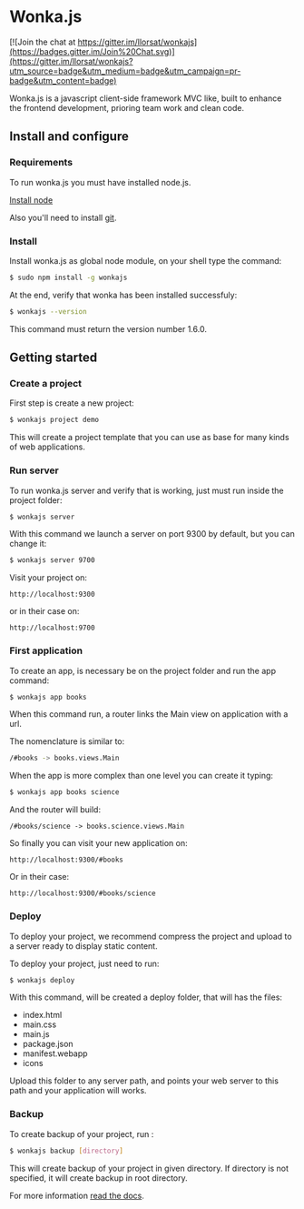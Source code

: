 # Wonka.js

[![Join the chat at https://gitter.im/llorsat/wonkajs](https://badges.gitter.im/Join%20Chat.svg)](https://gitter.im/llorsat/wonkajs?utm_source=badge&utm_medium=badge&utm_campaign=pr-badge&utm_content=badge)

Wonka.js is a javascript client-side framework MVC like, built to enhance the frontend development, prioring team work and clean code.

## Install and configure

### Requirements

To run wonka.js you must have installed node.js.

[Install node](http://nodejs.org)

Also you'll need to install [git](http://git-scm.com).

### Install

Install wonka.js as global node module, on your shell type the command:

```sh
$ sudo npm install -g wonkajs
```

At the end, verify that wonka has been installed successfuly:

```sh
$ wonkajs --version
```

This command must return the version number 1.6.0.

## Getting started

### Create a project

First step is create a new project:

```sh
$ wonkajs project demo
```

This will create a project template that you can use as base for many kinds of web applications.

### Run server

To run wonka.js server and verify that is working, just must run inside the project folder:

```sh
$ wonkajs server
```

With this command we launch a server on port 9300 by default, but you can change it:

```sh
$ wonkajs server 9700
```

Visit your project on:

```
http://localhost:9300
```

or in their case on:

```
http://localhost:9700
```

### First application

To create an app, is necessary be on the project folder and run the app command:

```sh
$ wonkajs app books
```

When this command run, a router links the Main view on application with a url.

The nomenclature is similar to:

```sh
/#books -> books.views.Main
```

When the app is more complex than one level you can create it typing:

```sh
$ wonkajs app books science
```

And the router will build:


```
/#books/science -> books.science.views.Main
```

So finally you can visit your new application on:

```
http://localhost:9300/#books
```

Or in their case:

```
http://localhost:9300/#books/science
```

### Deploy

To deploy your project, we recommend compress the project and upload to a server ready to display static content.

To deploy your project, just need to run:

```sh
$ wonkajs deploy
```

With this command, will be created a deploy folder, that will has the files:

* index.html
* main.css
* main.js
* package.json
* manifest.webapp
* icons

Upload this folder to any server path, and points your web server to this path and your application will works.

### Backup

To create backup of your project, run :

```sh
$ wonkajs backup [directory]
```

This will create backup of your project in given directory. If directory is not specified, it will create backup in root directory.


For more information [read the docs](https://github.com/llorsat/wonkajs/wiki).

